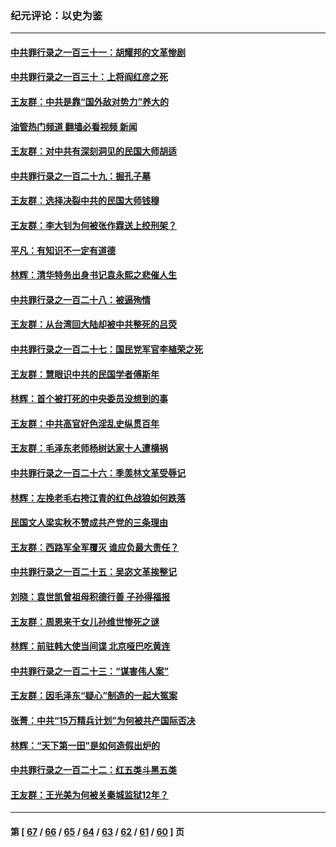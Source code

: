 ### 纪元评论：以史为鉴
---
#### [中共罪行录之一百三十一：胡耀邦的文革惨剧](../../pages/nsc1028/n14007184.md?06010330) 
#### [中共罪行录之一百三十：上将阎红彦之死](../../pages/nsc1028/n14004426.md?06010330) 
#### [王友群：中共是靠“国外敌对势力”养大的](../../pages/nsc1028/n14004284.md?06010330) 
#### [油管热门频道 翻墙必看视频 新闻](ok?06010330)
#### [王友群：对中共有深刻洞见的民国大师胡适](../../pages/nsc1028/n14003453.md?06010330) 
#### [中共罪行录之一百二十九：掘孔子墓](../../pages/nsc1028/n14003058.md?06010330) 
#### [王友群：选择决裂中共的民国大师钱穆](../../pages/nsc1028/n14001046.md?06010330) 
#### [王友群：李大钊为何被张作霖送上绞刑架？](../../pages/nsc1028/n13999290.md?06010330) 
#### [平凡：有知识不一定有道德](../../pages/nsc1028/n13998913.md?06010330) 
#### [林辉：清华特务出身书记袁永熙之悲催人生](../../pages/nsc1028/n13997413.md?06010330) 
#### [中共罪行录之一百二十八：被逼殉情](../../pages/nsc1028/n13991056.md?06010330) 
#### [王友群：从台湾回大陆却被中共整死的吕荧](../../pages/nsc1028/n13989235.md?06010330) 
#### [中共罪行录之一百二十七：国民党军官李植荣之死](../../pages/nsc1028/n13989006.md?06010330) 
#### [王友群：慧眼识中共的民国学者傅斯年](../../pages/nsc1028/n13988371.md?06010330) 
#### [林辉：首个被打死的中央委员没想到的事](../../pages/nsc1028/n13987400.md?06010330) 
#### [王友群：中共高官好色淫乱史纵贯百年](../../pages/nsc1028/n13986035.md?06010330) 
#### [王友群：毛泽东老师杨树达家十人遭横祸](../../pages/nsc1028/n13984103.md?06010330) 
#### [中共罪行录之一百二十六：季羡林文革受辱记](../../pages/nsc1028/n13980310.md?06010330) 
#### [林辉：左挽老毛右挎江青的红色战狼如何跌落](../../pages/nsc1028/n13979615.md?06010330) 
#### [民国文人梁实秋不赞成共产党的三条理由](../../pages/nsc1028/n13979403.md?06010330) 
#### [王友群：西路军全军覆灭 谁应负最大责任？](../../pages/nsc1028/n13975235.md?06010330) 
#### [中共罪行录之一百二十五：吴宓文革挨整记](../../pages/nsc1028/n13975630.md?06010330) 
#### [刘晓：袁世凯曾祖母积德行善 子孙得福报](../../pages/nsc1028/n13975138.md?06010330) 
#### [王友群：周恩来干女儿孙维世惨死之谜](../../pages/nsc1028/n13972452.md?06010330) 
#### [林辉：前驻韩大使当间谍 北京哑巴吃黄连](../../pages/nsc1028/n13971434.md?06010330) 
#### [中共罪行录之一百二十三：“谋害伟人案”](../../pages/nsc1028/n13972044.md?06010330) 
#### [王友群：因毛泽东“疑心”制造的一起大冤案](../../pages/nsc1028/n13967794.md?06010330) 
#### [张菁：中共“15万精兵计划”为何被共产国际否决](../../pages/nsc1028/n13967677.md?06010330) 
#### [林辉：“天下第一田”是如何造假出炉的](../../pages/nsc1028/n13965823.md?06010330) 
#### [中共罪行录之一百二十二：红五类斗黑五类](../../pages/nsc1028/n13965024.md?06010330) 
#### [王友群：王光美为何被关秦城监狱12年？](../../pages/nsc1028/n13963422.md?06010330) 

---
#### 第 [ [67](./67.md?06010330) / [66](./66.md?06010330) / [65](./65.md?06010330) / [64](./64.md?06010330) / [63](./63.md?06010330) / [62](./62.md?06010330) / [61](./61.md?06010330) / [60](./60.md?06010330) ] 页
